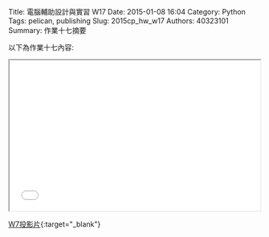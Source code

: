 Title: 電腦輔助設計與實習  W17
Date: 2015-01-08 16:04
Category: Python
Tags: pelican, publishing
Slug: 2015cp_hw_w17
Authors: 40323101
Summary: 作業十七摘要

以下為作業十七內容:

<iframe src="40323101_cp_w7_p.html" width="500" height="300"></iframe>

[W7投影片](40323101_cp_w7_p.html){:target="_blank"}




